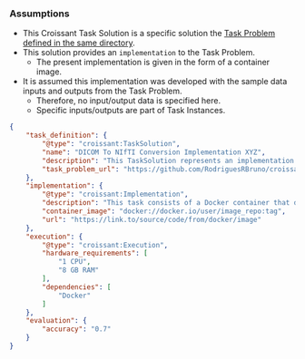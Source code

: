 ### Assumptions 
- This Croissant Task Solution is a specific solution the [Task Problem defined in the same directory](./dicom2nifti-taskproblem.md).
- This solution provides an `implementation` to the Task Problem.
  - The present implementation is given in the form of a container image.
- It is assumed this implementation was developed with the sample data inputs and outputs from the Task Problem.
  - Therefore, no input/output data is specified here. 
  - Specific inputs/outputs are part of Task Instances.

  
```json
{
    "task_definition": {
        "@type": "croissant:TaskSolution",
        "name": "DICOM To NIfTI Conversion Implementation XYZ",
        "description": "This TaskSolution represents an implementation for the conversion of medical images from the DICOM Format (.dcm) to NIfTI (.nii.gz). A Task solution includes an implementation, but no concrete values for inputs/outputs.",
        "task_problem_url": "https://github.com/RodriguesRBruno/croissant-tasks/blob/main/DICOM%20To%20NIfTI/dicom2nifti-taskproblem.md"
    },
    "implementation": {
        "@type": "croissant:Implementation",
        "description": "This task consists of a Docker container that does the image conversion",
        "container_image": "docker://docker.io/user/image_repo:tag",
        "url": "https://link.to/source/code/from/docker/image"
    },
    "execution": {
        "@type": "croissant:Execution",
        "hardware_requirements": [
            "1 CPU",
            "8 GB RAM"
        ],
        "dependencies": [
            "Docker"
        ]
    },
    "evaluation": {
        "accuracy": "0.7"
    }
}
```